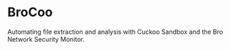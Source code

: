 # BroCoo
Automating file extraction and analysis with Cuckoo Sandbox and the Bro Network Security Monitor.
